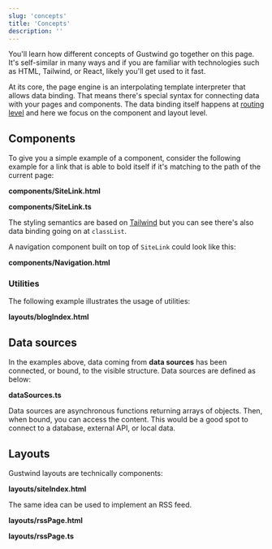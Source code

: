 ```yaml
---
slug: 'concepts'
title: 'Concepts'
description: ''
---
```

You'll learn how different concepts of Gustwind go together on this page. It's self-similar in many ways and if you are familiar with technologies such as HTML, Tailwind, or React, likely you'll get used to it fast.

At its core, the page engine is an interpolating template interpreter that allows data binding. That means there's special syntax for connecting data with your pages and components. The data binding itself happens at [routing level](/routing/) and here we focus on the component and layout level.

## Components

To give you a simple example of a component, consider the following example for a link that is able to bold itself if it's matching to the path of the current page:

**components/SiteLink.html**

[<file>](site/components/SiteLink.html)

**components/SiteLink.ts**

[<file>](site/components/SiteLink.ts)

The styling semantics are based on [Tailwind](https://tailwindcss.com/) but you can see there's also data binding going on at `classList`.

A navigation component built on top of `SiteLink` could look like this:

**components/Navigation.html**

[<file>](site/components/Navigation.html)


### Utilities

The following example illustrates the usage of utilities:

**layouts/blogIndex.html**

[<file>](site/layouts/blogIndex.html)

## Data sources

In the examples above, data coming from **data sources** has been connected, or bound, to the visible structure. Data sources are defined as below:

**dataSources.ts**

[<file>](site/dataSources.ts)

Data sources are asynchronous functions returning arrays of objects. Then, when bound, you
can access the content. This would be a good spot to connect to a database,
external API, or local data.

## Layouts

Gustwind layouts are technically components:

**layouts/siteIndex.html**

[<file>](site/layouts/siteIndex.html)

The same idea can be used to implement an RSS feed.

**layouts/rssPage.html**

[<file>](site/layouts/rssPage.html)

**layouts/rssPage.ts**

[<file>](site/layouts/rssPage.ts)

